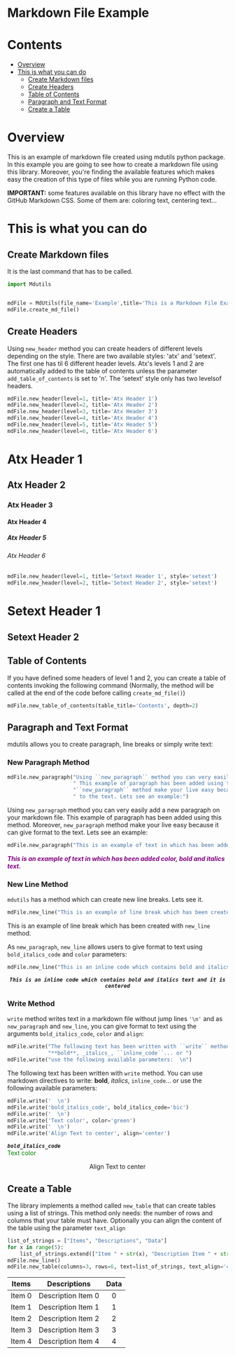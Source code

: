 
Markdown File Example
=====================

Contents
========

* [Overview](#overview)
* [This is what you can do](#this-is-what-you-can-do)
	* [Create Markdown files](#create-markdown-files)
	* [Create Headers](#create-headers)
	* [Table of Contents](#table-of-contents)
	* [Paragraph and Text Format](#paragraph-and-text-format)
	* [Create a Table](#create-a-table)

# Overview


This is an example of markdown file created using mdutils python package. In this example you are going to see how to create a markdown file using this library. Moreover, you're finding the available features which makes easy the creation of this type of files while you are running Python code.

**IMPORTANT:** some features available on this library have no effect with the GitHub Markdown CSS. Some of them are: coloring text, centering text...


# This is what you can do

## Create Markdown files


It is the last command that has to be called.

```python
import Mdutils


mdFile = MdUtils(file_name='Example',title='This is a Markdown File Example')
mdFile.create_md_file()
```
## Create Headers


Using ``new_header`` method you can create headers of different levels depending on the style. There are two available styles: 'atx' and 'setext'. The first one has til 6 different header levels. Atx's levels 1 and 2 are automatically added to the table of contents unless the parameter ``add_table_of_contents`` is set to 'n'. The 'setext' style only has two levelsof headers.

```python
mdFile.new_header(level=1, title='Atx Header 1')
mdFile.new_header(level=2, title='Atx Header 2')
mdFile.new_header(level=3, title='Atx Header 3')
mdFile.new_header(level=4, title='Atx Header 4')
mdFile.new_header(level=5, title='Atx Header 5')
mdFile.new_header(level=6, title='Atx Header 6')
```
# Atx Header 1

## Atx Header 2

### Atx Header 3

#### Atx Header 4

##### Atx Header 5

###### Atx Header 6


```python
mdFile.new_header(level=1, title='Setext Header 1', style='setext')
mdFile.new_header(level=2, title='Setext Header 2', style='setext')
```
Setext Header 1
===============

Setext Header 2
---------------



## Table of Contents


If you have defined some headers of level 1 and 2, you can create a table of contents invoking the following command (Normally, the method will be called at the end of the code before calling ``create_md_file()``)

```python
mdFile.new_table_of_contents(table_title='Contents', depth=2)
```
## Paragraph and Text Format


mdutils allows you to create paragraph, line breaks or simply write text:
### New Paragraph Method


```python
mdFile.new_paragraph("Using ``new_paragraph`` method you can very easily add a new paragraph" 
					 " This example of paragraph has been added using this method. Moreover,"
					 "``new_paragraph`` method make your live easy because it can give format" 
					 " to the text. Lets see an example:")
```

Using ``new_paragraph`` method you can very easily add a new paragraph on your markdown file. This example of paragraph has been added using this method. Moreover, ``new_paragraph`` method make your live easy because it can give format to the text. Lets see an example:

```python
mdFile.new_paragraph("This is an example of text in which has been added color, bold and italics text.", bold_italics_code='bi', color='purple')
```

***<font color="purple"> This is an example of text in which has been added color, bold and italics text. </font>***
### New Line Method


``mdutils`` has a method which can create new line breaks. Lets see it.

```python
mdFile.new_line("This is an example of line break which has been created with ``new_line`` method.")
```  
This is an example of line break which has been created with ``new_line`` method.

As ``new_paragraph``, ``new_line`` allows users to give format to text using ``bold_italics_code`` and ``color`` parameters:

```python
mdFile.new_line("This is an inline code which contains bold and italics text and it is centered", bold_italics_code='cib', align='center')
```  
***<center>``This is an inline code which contains bold and italics text and it is centered``</center>***
### Write Method


``write`` method writes text in a markdown file without jump lines ``'\n'`` and as ``new_paragraph`` and ``new_line``, you can give format to text using the arguments ``bold_italics_code``, ``color`` and ``align``: 

```python
mdFile.write("The following text has been written with ``write`` method. You can use markdown directives to write:"
			 "**bold**, _italics_, ``inline_code``... or ")
mdFile.write("use the following available parameters:  \n")
```

The following text has been written with ``write`` method. You can use markdown directives to write: **bold**, _italics_, ``inline_code``... or use the following available parameters:  


```python
mdFile.write('  \n')
mdFile.write('bold_italics_code', bold_italics_code='bic')
mdFile.write('  \n')
mdFile.write('Text color', color='green')
mdFile.write('  \n')
mdFile.write('Align Text to center', align='center')
```  
***``bold_italics_code``***  
<font color="green"> Text color </font>  
<center>Align Text to center</center>  

## Create a Table


The library implements a method called ``new_table`` that can create tables using a list of strings. This method only needs: the number of rows and columns that your table must have. Optionally you can align the content of the table using the parameter ``text_align``

```python
list_of_strings = ["Items", "Descriptions", "Data"]
for x in range(5):
	list_of_strings.extend(["Item " + str(x), "Description Item " + str(x), str(x)])
mdFile.new_line()
mdFile.new_table(columns=3, rows=6, text=list_of_strings, text_align='center')
```  

|Items|Descriptions|Data|
| :---: | :---: | :---: |
|Item 0|Description Item 0|0|
|Item 1|Description Item 1|1|
|Item 2|Description Item 2|2|
|Item 3|Description Item 3|3|
|Item 4|Description Item 4|4|
